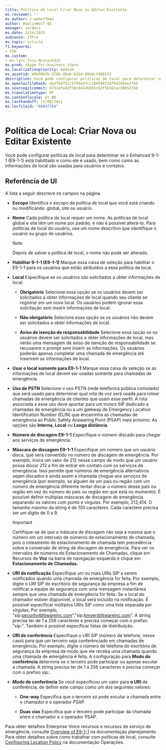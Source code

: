 ```yaml
---
title: Política de Local Criar Novo ou Editar Existente
ms.reviewer: ''
ms.author: v-mahoffman
author: HowlinWolf-92
manager: serdars
ms.date: 3/24/2015
audience: ITPro
ms.topic: article
f1.keywords:
- CSH
ms.custom:
- ms.lync.lscp.NcsLocEdit
ms.prod: skype-for-business-itpro
ms.localizationpriority: medium
ms.assetid: d9b30b3b-570b-49a6-b2b4-46b0cf490153
description: Você pode configurar políticas de local para determinar se o Enhanced 9-1-1 (E9-1-1) está habilitado e como ele é usado, bem como como as informações de local são usadas para usuários e contatos.
ms.openlocfilehash: da3f0d75cc5759ed7ccc8458873df942992e2f6d
ms.sourcegitcommit: 67324fe43f50c8414bb65c52f5b561ac30b52748
ms.translationtype: MT
ms.contentlocale: pt-BR
ms.lasthandoff: 11/08/2021
ms.locfileid: "60847784"
---
```

# <a name="location-policy-create-new-or-edit-existing"></a>Política de Local: Criar Nova ou Editar Existente

Você pode configurar políticas de local para determinar se o Enhanced 9-1-1 (E9-1-1) está habilitado e como ele é usado, bem como como as informações de local são usadas para usuários e contatos.

## <a name="ui-reference"></a>Referência de UI

A lista a seguir descreve os campos na página.

- **Escopo** Identifica o escopo da política de local que você está criando ou modificando: global, site ou usuário.

- **Nome** Cada política de local requer um nome. As políticas de local global e site têm um nome por padrão, e não é possível alterá-lo. Para políticas de local do usuário, use um nome descritivo que identifique o usuário ou grupo de usuários.

    > [!NOTE]
    > Depois de salvar a política de local, o nome não pode ser alterado.

- **Habilitar 9-1-1 (E9-1-1)** Marque essa caixa de seleção para habilitar o E9-1-1 para os usuários que estão atribuídos a essa política de local.

- **Local** Especifique se os usuários são solicitados a obter informações de local:

  - **Obrigatório** Selecione essa opção se os usuários devem ser solicitados a obter informações de local quando seu cliente se registrar em um novo local. Os usuários podem ignorar essa solicitação sem inserir informações de local.

  - **Não obrigatório** Selecione essa opção se os usuários não devem ser solicitados a obter informações de local.

  - **Aviso de isenção de responsabilidade** Selecione essa opção se os usuários devem ser solicitados a obter informações de local, mas verão uma mensagem de aviso de isenção de responsabilidade se recusarem o prompt sem inserir as informações. Os usuários poderão apenas completar uma chamada de emergência até inserirem as informações de local.

- **Usar o local somente para E9-1-1** Marque essa caixa de seleção se as informações de local devem ser usadas somente para chamadas de emergência.

- **Uso de PSTN** Selecione o uso PSTN (rede telefônica pública comutado) que será usado para determinar qual rota de voz será usada para rotear chamadas de emergência de clientes que usam esse perfil. A rota associada a esse uso deve apontar para um tronco SIP dedicado a chamadas de emergência ou a um gateway de Emergency Location Identification Number (ELIN) que encaminha as chamadas de emergência ao Public Safety Answering Point (PSAP) mais próximo. As opções são **Interna**, **Local** ou **Longa distância**.

- **Número de discagem E9-1-1** Especifique o número discado para chegar aos serviços de emergência.

- **Máscara de discagem E9-1-1** Especifique um número que um usuário disca, que será convertido no número de discagem de emergência. Por exemplo, insira um valor de 212 nesse campo de modo que um usuário possa discar 212 a fim de entrar em contato com os serviços de emergência. Isso permite que números de emergência alternativos sejam discados e ainda assim a chamada chegue aos serviços de emergência (por exemplo, se alguém de um país ou região com um número de emergência diferente tentar discar o número desse país ou região em vez do número do país ou região em que está no momento). É possível definir múltiplas máscaras de discagem de emergência separando os valores com ponto e vírgulas. Por exemplo, 212;414. O tamanho máximo da string é de 100 caracteres. Cada caractere precisa ser um dígito de 0 a 9.

    > [!IMPORTANT]
    > Certifique-se de que a máscara de discagem não seja a mesma que o número em um intervalo de números de estacionamento de chamada, pois o roteamento de estacionamento de chamada tem precedência sobre a conversão de string de discagem de emergência. Para ver os intervalos de números do Estacionamento de Chamadas, clique em Recursos de **Voz** na barra de navegação esquerda e clique em **Estacionamento de Chamadas.**

- **URI de notificação** Especifique um ou mais URIs SIP a serem notificados quando uma chamada de emergência for feita. Por exemplo, digite o URI SIP do escritório de segurança da empresa a fim de notificar a equipe de segurança com uma mensagem instantânea sempre que uma chamada de emergência for feita. Se o local do chamador estiver disponível, o local será incluído na notificação. É possível especificar múltiplos URIs SIP como uma lista separada por vírgulas. Por exemplo, "sip:security@litwareinc.com","sip:kmyer@litwareinc.com". A string precisa ter de 1 a 256 caracteres e precisa começar com o prefixo "sip:". Também é possível especificar listas de distribuição.

- **URI de conferência** Especifique o URI SIP (número de telefone, nesse caso) para que um terceiro seja conferênciado em chamadas de emergência. Por exemplo, digite o número de telefone do escritório de segurança da empresa de modo que ele receba uma chamada quando uma chamada de emergência é feita. A configuração para **Modo de conferência** determina se o terceiro pode participar ou apenas escutar a chamada. A string precisa ter de 1 a 256 caracteres e precisa começar com o prefixo sip:.

- **Modo de conferência** Se você especificou um valor para **o URI** de conferência, de definir este campo como um dos seguintes valores:

  - **One-way** Especifica que o terceiro só pode escutar a chamada entre o chamador e o operador PSAP.

  - **Duas vias** Especifica que o terceiro pode participar da chamada entre o chamador e o operador PSAP.

Para obter detalhes Enterprise Voice recursos e recursos de serviço de emergência, consulte [Overview of E9-1-1](/previous-versions/office/lync-server-2013/lync-server-2013-overview-of-e9-1-1) na documentação planejamento. Para obter detalhes sobre como trabalhar com políticas de local, consulte [Configuring Location Policy](/previous-versions/office/lync-server-2013/lync-server-2013-viewing-location-policy-information) na documentação Operações.